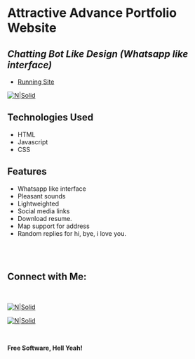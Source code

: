 # Attractive Advance Portfolio Website
## _Chatting Bot Like Design (Whatsapp like interface)_


- [Running Site](https://vinayak-09.github.io/)

[![N|Solid](images/demo.gif)](https://vinayak-09.github.io/)

## Technologies Used

- HTML
- Javascript
- CSS

## Features

- Whatsapp like interface
- Pleasant sounds
- Lightweighted
- Social media links
- Download resume.
- Map support for address
- Random replies for hi, bye, i love you.

<br><br>

## Connect with Me: 

<br>

[![N|Solid](images/telegram.svg)](https://t.me/ROCKY)


[![N|Solid](images/instagram.svg)](https://instagram.com/_._prasuna_._)


<br>

**Free Software, Hell Yeah!**
